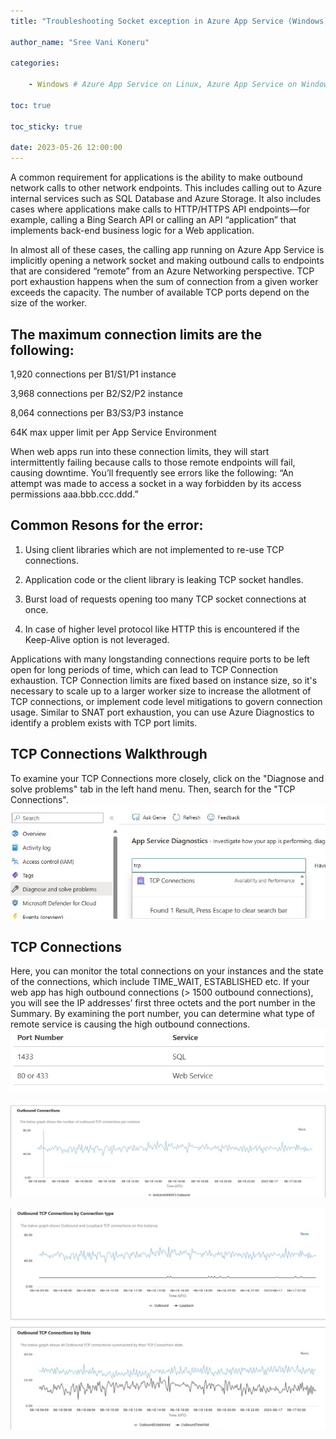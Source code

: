 ```yaml
---
title: "Troubleshooting Socket exception in Azure App Service (Windows)"

author_name: "Sree Vani Koneru"

categories:

    - Windows # Azure App Service on Linux, Azure App Service on Windows

toc: true

toc_sticky: true

date: 2023-05-26 12:00:00
---
```

<html>
<head>
  <!-- Google tag (gtag.js) -->
<script async src="https://www.googletagmanager.com/gtag/js?id=G-0DC5DVJXR5"></script>
<script>
  window.dataLayer = window.dataLayer || [];
  function gtag(){dataLayer.push(arguments);}
  gtag('js', new Date());

  gtag('config', 'G-0DC5DVJXR5');
</script>
</head>
</html>

A common requirement for applications is the ability to make outbound network calls to other network endpoints. This includes calling out to Azure internal services such as SQL Database and Azure Storage. It also includes cases where applications make calls to HTTP/HTTPS API endpoints—for example, calling a Bing Search API or calling an API “application” that implements back-end business logic for a Web application.

In almost all of these cases, the calling app running on Azure App Service is implicitly opening a network socket and making outbound calls to endpoints that are considered “remote” from an Azure Networking perspective. TCP port exhaustion happens when the sum of connection from a given worker exceeds the capacity. The number of available TCP ports depend on the size of the worker.

## The maximum connection limits are the following:

1,920 connections per B1/S1/P1 instance

3,968 connections per B2/S2/P2 instance

8,064 connections per B3/S3/P3 instance

64K max upper limit per App Service Environment

 When web apps run into these connection limits, they will start intermittently failing because calls to those remote endpoints will fail, causing downtime.
 You’ll frequently see errors like the following: “An attempt was made to access a socket in a way forbidden by its access permissions aaa.bbb.ccc.ddd.”

## Common Resons for the error:

1. Using client libraries which are not implemented to re-use TCP connections.

2. Application code or the client library is leaking TCP socket handles.

3. Burst load of requests opening too many TCP socket connections at once.

4. In case of higher level protocol like HTTP this is encountered if the Keep-Alive option is not leveraged.


Applications with many longstanding connections require ports to be left open for long periods of time, which can lead to TCP Connection exhaustion. TCP Connection limits are fixed based on instance size, so it's necessary to scale up to a larger worker size to increase the allotment of TCP connections, or implement code level mitigations to govern connection usage. Similar to SNAT port exhaustion, you can use Azure Diagnostics to identify a problem exists with TCP port limits.

## TCP Connections Walkthrough
To examine your TCP Connections more closely, click on the "Diagnose and solve problems" tab in the left hand menu. Then, search for  the "TCP Connections".
![flow](/media/2023/TCP/03.jpg)
## TCP Connections
Here, you can monitor the total connections on your instances and the state of the connections, which include TIME_WAIT, ESTABLISHED etc. If your web app has high outbound connections (> 1500 outbound connections), you will see the IP addresses’ first three octets and the port number in the Summary. By examining the port number, you can determine what type of remote service is causing the high outbound connections.
![flow](/media/2023/TCP/04.jpg)


![flow](/media/2023/TCP/01.jpg)

![flow](/media/2023/TCP/02.jpg)